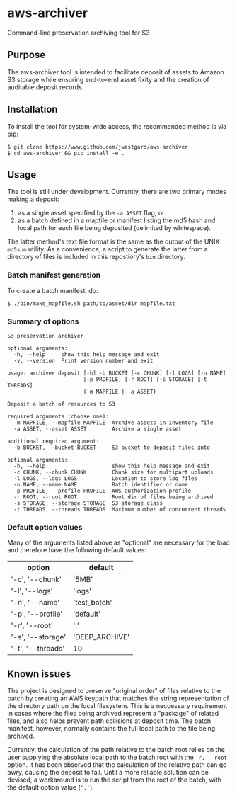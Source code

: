 # aws-archiver
Command-line preservation archiving tool for S3

## Purpose
The aws-archiver tool is intended to facilitate deposit of assets to Amazon S3 storage while ensuring end-to-end asset fixity and the creation of auditable deposit records.

## Installation
To install the tool for system-wide access, the recommended method is via pip:
```
$ git clone https://www.github.com/jwestgard/aws-archiver
$ cd aws-archiver && pip install -e .
```

## Usage
The tool is still under development. Currently, there are two primary modes making a deposit: 
  1. as a single asset specified by the ```-a ASSET``` flag; or 
  2. as a batch defined in a mapfile or manifest listing the md5 hash and local path for each file being deposited (delimited by whitespace). 
  
The latter method's text file format is the same as the output of the UNIX ```md5sum``` utility.  As a convenience, a script to generate the latter from a directory of files is included in this repostiory's ```bin``` directory.

### Batch manifest generation
To create a batch manifest, do:

```
$ ./bin/make_mapfile.sh path/to/asset/dir mapfile.txt
```

### Summary of options

```
S3 preservation archiver

optional arguments:
  -h, --help     show this help message and exit
  -v, --version  Print version number and exit

usage: archiver deposit [-h] -b BUCKET [-c CHUNK] [-l LOGS] [-n NAME]
                        [-p PROFILE] [-r ROOT] [-s STORAGE] [-t THREADS]
                        (-m MAPFILE | -a ASSET)

Deposit a batch of resources to S3

required arguments (choose one):
  -m MAPFILE, --mapfile MAPFILE  Archive assets in inventory file
  -a ASSET, --asset ASSET        Archive a single asset

additional required argument:
  -b BUCKET, --bucket BUCKET     S3 bucket to deposit files into

optional arguments:
  -h, --help                     show this help message and exit
  -c CHUNK, --chunk CHUNK        Chunk size for multipart uploads
  -l LOGS, --logs LOGS           Location to store log files
  -n NAME, --name NAME           Batch identifier or name
  -p PROFILE, --profile PROFILE  AWS authorization profile
  -r ROOT, --root ROOT           Root dir of files being archived
  -s STORAGE, --storage STORAGE  S3 storage class
  -t THREADS, --threads THREADS  Maximum number of concurrent threads
```

### Default option values
Many of the arguments listed above as "optional" are necessary for the load and therefore have the following default values:

| option            | default       |
|-------------------|---------------|
| '-c', '--chunk'   | '5MB'         |
| '-l', '--logs'    | 'logs'        |
| '-n', '--name'    | 'test_batch'  |
| '-p', '--profile' | 'default'     |
| '-r', '--root'    | '.'           |
| '-s', '--storage' | 'DEEP_ARCHIVE'|
| '-t', '--threads' | 10            |
  
## Known issues
The project is designed to preserve "original order" of files relative to the batch by creating an AWS keypath that matches the string representation of the directory path on the local filesystem.  This is a neccessary requirement in cases where the files being archived represent a "package" of related files, and also helps prevent path collisions at deposit time. The batch manifest, however, normally contains the full local path to the file being archived. 

Currently, the calculation of the path relative to the batch root relies on the user supplying the absolute local path to the batch root with the ```-r, --root``` option. It has been observed that the calculation of the relative path can go awry, causing the deposit to fail. Until a more reliable solution can be devised, a workaround is to run the script from the root of the batch, with the default option value (```'.'```).
